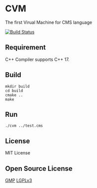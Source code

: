 # CVM
The first Virual Machine for CMS language

[![Build Status](https://api.travis-ci.org/CVM-Projects/CVM.svg?branch=master)](https://travis-ci.org/CVM-Projects/CVM)

## Requirement

C++ Compiler supports C++ 17.

## Build

```
mkdir build
cd build
cmake ..
make
```

## Run

```
./cvm ../test.cms
```

## License

MIT License

## Open Source License

[GMP](https://gmplib.org) [LGPLv3](./licenses/COPYING.LESSERv3)
